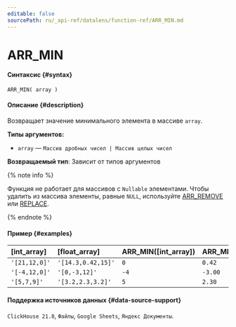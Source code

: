 ```yaml
---
editable: false
sourcePath: ru/_api-ref/datalens/function-ref/ARR_MIN.md
---
```


# ARR_MIN



#### Синтаксис {#syntax}


```
ARR_MIN( array )
```

#### Описание {#description}
Возвращает значение минимального элемента в массиве `array`.

**Типы аргументов:**
- `array` — `Массив дробных чисел | Массив целых чисел`


**Возвращаемый тип**: Зависит от типов аргументов

{% note info %}

Функция не работает для массивов с `Nullable` элементами. Чтобы удалить из массива элементы, равные `NULL`, используйте [ARR_REMOVE](ARR_REMOVE.md) или [REPLACE](REPLACE_ARRAY.md).

{% endnote %}


#### Пример {#examples}



| **[int_array]**   | **[float_array]**   | **ARR_MIN([int_array])**   | **ARR_MIN([float_array])**   |
|:------------------|:--------------------|:---------------------------|:-----------------------------|
| `'[21,12,0]'`     | `'[14.3,0.42,15]'`  | `0`                        | `0.42`                       |
| `'[-4,12,0]'`     | `'[0,-3,12]'`       | `-4`                       | `-3.00`                      |
| `'[5,7,9]'`       | `'[3.2,2.3,3.2]'`   | `5`                        | `2.30`                       |




#### Поддержка источников данных {#data-source-support}

`ClickHouse 21.8`, `Файлы`, `Google Sheets`, `Яндекс Документы`.
